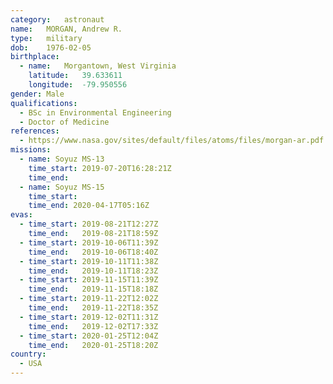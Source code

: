 ```yaml
---
category:	astronaut
name:	MORGAN, Andrew R.
type:	military
dob:	1976-02-05
birthplace:
  - name:	Morgantown, West Virginia
    latitude:	39.633611 
    longitude:	-79.950556
gender:	Male
qualifications:
  - BSc in Environmental Engineering
  - Doctor of Medicine
references:
  - https://www.nasa.gov/sites/default/files/atoms/files/morgan-ar.pdf
missions:
  - name: Soyuz MS-13
    time_start: 2019-07-20T16:28:21Z
    time_end:
  - name: Soyuz MS-15
    time_start:
    time_end: 2020-04-17T05:16Z
evas:
  - time_start: 2019-08-21T12:27Z
    time_end:   2019-08-21T18:59Z
  - time_start: 2019-10-06T11:39Z
    time_end:   2019-10-06T18:40Z
  - time_start: 2019-10-11T11:38Z
    time_end:   2019-10-11T18:23Z
  - time_start: 2019-11-15T11:39Z
    time_end:   2019-11-15T18:18Z
  - time_start: 2019-11-22T12:02Z
    time_end:   2019-11-22T18:35Z
  - time_start: 2019-12-02T11:31Z
    time_end:   2019-12-02T17:33Z
  - time_start: 2020-01-25T12:04Z
    time_end:   2020-01-25T18:20Z
country:
  - USA
---
```

